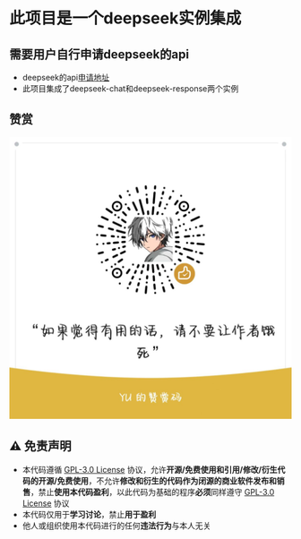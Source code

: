 # 此项目是一个deepseek实例集成
## 需要用户自行申请deepseek的api
- deepseek的api[申请地址](https://platform.deepseek.com)
- 此项目集成了deepseek-chat和deepseek-response两个实例
## 赞赏
![img](https://github.com/SJYssr/img/raw/main/1/zanshang.jpg)

## :warning: 免责声明
- 本代码遵循 [GPL-3.0 License](https://github.com/SJYssr/deepseek_GUI/blob/main/LICENSE) 协议，允许**开源/免费使用和引用/修改/衍生代码的开源/免费使用**，不允许**修改和衍生的代码作为闭源的商业软件发布和销售**，禁止**使用本代码盈利**，以此代码为基础的程序**必须**同样遵守 [GPL-3.0 License](https://github.com/SJYssr/deepseek_GUI/blob/main/LICENSE) 协议
- 本代码仅用于**学习讨论**，禁止**用于盈利**
- 他人或组织使用本代码进行的任何**违法行为**与本人无关